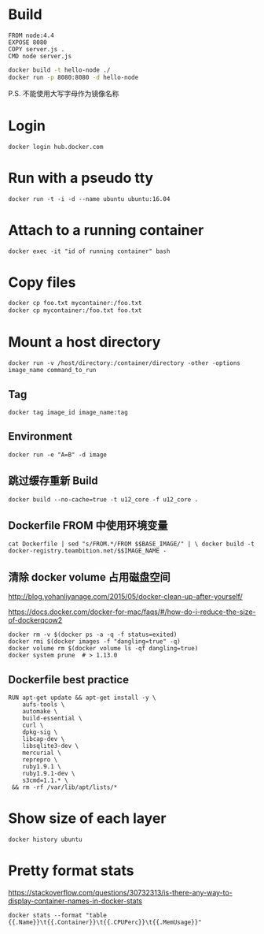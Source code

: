 # Build

```docker
FROM node:4.4
EXPOSE 8080
COPY server.js .
CMD node server.js
```

```bash
docker build -t hello-node ./
docker run -p 8080:8080 -d hello-node
```

P.S. 不能使用大写字母作为镜像名称

# Login

`docker login hub.docker.com`

# Run with a pseudo tty

`docker run -t -i -d --name ubuntu ubuntu:16.04`

# Attach to a running container

`docker exec -it "id of running container" bash`

# Copy files

```bash
docker cp foo.txt mycontainer:/foo.txt
docker cp mycontainer:/foo.txt foo.txt
```

# Mount a host directory

`docker run -v /host/directory:/container/directory -other -options image_name command_to_run`

## Tag

`docker tag image_id image_name:tag`

## Environment

`docker run -e "A=B" -d image`

## 跳过缓存重新 Build
`docker build --no-cache=true -t u12_core -f u12_core .`

## Dockerfile FROM 中使用环境变量
`cat Dockerfile | sed "s/FROM.*/FROM $$BASE_IMAGE/" | \
    docker build -t docker-registry.teambition.net/$$IMAGE_NAME -`

## 清除 docker volume 占用磁盘空间

http://blog.yohanliyanage.com/2015/05/docker-clean-up-after-yourself/

https://docs.docker.com/docker-for-mac/faqs/#/how-do-i-reduce-the-size-of-dockerqcow2

```
docker rm -v $(docker ps -a -q -f status=exited)
docker rmi $(docker images -f "dangling=true" -q)
docker volume rm $(docker volume ls -qf dangling=true)
docker system prune  # > 1.13.0
```

## Dockerfile best practice

```
RUN apt-get update && apt-get install -y \
    aufs-tools \
    automake \
    build-essential \
    curl \
    dpkg-sig \
    libcap-dev \
    libsqlite3-dev \
    mercurial \
    reprepro \
    ruby1.9.1 \
    ruby1.9.1-dev \
    s3cmd=1.1.* \
 && rm -rf /var/lib/apt/lists/*
```

# Show size of each layer

`docker history ubuntu`

# Pretty format stats

https://stackoverflow.com/questions/30732313/is-there-any-way-to-display-container-names-in-docker-stats

`docker stats --format "table {{.Name}}\t{{.Container}}\t{{.CPUPerc}}\t{{.MemUsage}}"`

